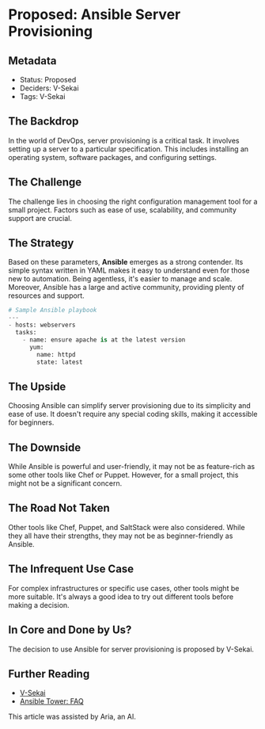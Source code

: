 # Proposed: Ansible Server Provisioning

## Metadata

- Status: Proposed
- Deciders: V-Sekai
- Tags: V-Sekai

## The Backdrop

In the world of DevOps, server provisioning is a critical task. It involves setting up a server to a particular specification. This includes installing an operating system, software packages, and configuring settings.

## The Challenge

The challenge lies in choosing the right configuration management tool for a small project. Factors such as ease of use, scalability, and community support are crucial.

## The Strategy

Based on these parameters, **Ansible** emerges as a strong contender. Its simple syntax written in YAML makes it easy to understand even for those new to automation. Being agentless, it's easier to manage and scale. Moreover, Ansible has a large and active community, providing plenty of resources and support.

```python
# Sample Ansible playbook
---
- hosts: webservers
  tasks:
    - name: ensure apache is at the latest version
      yum:
        name: httpd
        state: latest
```

## The Upside

Choosing Ansible can simplify server provisioning due to its simplicity and ease of use. It doesn't require any special coding skills, making it accessible for beginners.

## The Downside

While Ansible is powerful and user-friendly, it may not be as feature-rich as some other tools like Chef or Puppet. However, for a small project, this might not be a significant concern.

## The Road Not Taken

Other tools like Chef, Puppet, and SaltStack were also considered. While they all have their strengths, they may not be as beginner-friendly as Ansible.

## The Infrequent Use Case

For complex infrastructures or specific use cases, other tools might be more suitable. It's always a good idea to try out different tools before making a decision.

## In Core and Done by Us?

The decision to use Ansible for server provisioning is proposed by V-Sekai.

## Further Reading

- [V-Sekai](https://github.com/v-sekai/)
- [Ansible Tower: FAQ](https://www.ansible.com/products/awx-project/faq)

This article was assisted by Aria, an AI.
